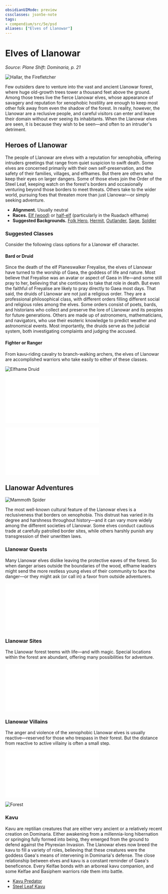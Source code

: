 ```yaml
---
obsidianUIMode: preview
cssclasses: json5e-note
tags:
- compendium/src/5e/psd
aliases: ["Elves of Llanowar"]
---
```

# Elves of Llanowar
*Source: Plane Shift: Dominaria, p. 21* 

![Hallar, the Firefletcher](https://raw.githubusercontent.com/5etools-mirror-3/5etools-img/main/book/PSD/018.webp#center)

Few outsiders dare to venture into the vast and ancient Llanowar forest, where huge old-growth trees tower a thousand feet above the ground. Among those trees live the fierce Llanowar elves, whose appearance of savagery and reputation for xenophobic hostility are enough to keep most other folk away from even the shadow of the forest. In reality, however, the Llanowar are a reclusive people, and careful visitors can enter and leave their domain without ever seeing its inhabitants. When the Llanowar elves are seen, it is because they wish to be seen—and often to an intruder's detriment.

## Heroes of Llanowar

The people of Llanowar are elves with a reputation for xenophobia, offering intruders greetings that range from quiet suspicion to swift death. Some elves are concerned primarily with their own self-preservation, and the safety of their families, villages, and elfhames. But there are others who keep their eyes on larger dangers. Some of those elves join the Order of the Steel Leaf, keeping watch on the forest's borders and occasionally venturing beyond those borders to meet threats. Others take to the wider world, pursuing foes that threaten more than just Llanowar—or simply seeking adventure.

- **Alignment.** Usually neutral  
- **Races.** [Elf (wood)](Mechanics/races/elf-wood.md) or [half-elf](Mechanics/races/half-elf.md) (particularly in the Ruadach elfhame)  
- **Suggested Backgrounds.** [Folk Hero](Mechanics/backgrounds/folk-hero.md), [Hermit](Mechanics/backgrounds/hermit.md), [Outlander](Mechanics/backgrounds/outlander.md), [Sage](Mechanics/backgrounds/sage.md), [Soldier](Mechanics/backgrounds/soldier.md)  

### Suggested Classes

Consider the following class options for a Llanowar elf character.

#### Bard or Druid

Since the death of the elf Planeswalker Freyalise, the elves of Llanowar have turned to the worship of Gaea, the goddess of life and nature. Most believe that Freyalise was an avatar or aspect of Gaea in life—and some still pray to her, believing that she continues to take that role in death. But even the faithful of Freyalise are likely to pray directly to Gaea most days. That said, the druids of Llanowar are not just a religious order. They are a professional philosophical class, with different orders filling different social and religious roles among the elves. Some orders consist of poets, bards, and historians who collect and preserve the lore of Llanowar and its peoples for future generations. Others are made up of astronomers, mathematicians, and navigators, who use their esoteric knowledge to predict weather and astronomical events. Most importantly, the druids serve as the judicial system, both investigating complaints and judging the accused.

#### Fighter or Ranger

From kavu-riding cavalry to branch-walking archers, the elves of Llanowar are accomplished warriors who take easily to either of these classes.

![Elfhame Druid](https://raw.githubusercontent.com/5etools-mirror-3/5etools-img/main/book/PSD/019.webp#center)

![Fighter or Ranger; Suggested Ideals](Mechanics/tables/fighter-or-ranger-suggested-ideals-psd.md)

![Fighter or Ranger; Suggested Bonds](Mechanics/tables/fighter-or-ranger-suggested-bonds-psd.md)

## Llanowar Adventures

![Mammoth Spider](https://raw.githubusercontent.com/5etools-mirror-3/5etools-img/main/book/PSD/020.webp#center)

The most well-known cultural feature of the Llanowar elves is a reclusiveness that borders on xenophobia. This distrust has varied in its degree and harshness throughout history—and it can vary more widely among the different societies of Llanowar. Some elves conduct cautious trade at carefully patrolled border sites, while others harshly punish any transgression of their unwritten laws.

### Llanowar Quests

Many Llanowar elves dislike leaving the protective eaves of the forest. So when danger arises outside the boundaries of the wood, elfhame leaders might send the more restless young elves of their community to face the danger—or they might ask (or call in) a favor from outside adventurers.

![Llanowar Quests](Mechanics/tables/llanowar-quests-psd.md)

### Llanowar Sites

The Llanowar forest teems with life—and with magic. Special locations within the forest are abundant, offering many possibilities for adventure.

![Llanowar Sites](Mechanics/tables/llanowar-sites-psd.md)

### Llanowar Villains

The anger and violence of the xenophobic Llanowar elves is usually reactive—reserved for those who trespass in their forest. But the distance from reactive to active villainy is often a small step.

![Llanowar Villains](Mechanics/tables/llanowar-villains-psd.md)

![Forest](https://raw.githubusercontent.com/5etools-mirror-3/5etools-img/main/book/PSD/021.webp#center)

### Kavu

Kavu are reptilian creatures that are either very ancient or a relatively recent creation on Dominaria. Either awakening from a millennia-long hibernation or springing fully formed into being, they emerged from the ground to defend against the Phyrexian Invasion. The Llanowar elves now breed the kavu to fill a variety of roles, believing that these creatures were the goddess Gaea's means of intervening in Dominaria's defense. The close relationship between elves and kavu is a constant reminder of Gaea's beneficence. Every Kelfae bonds with an arboreal kavu companion, and some Kelfae and Basiphem warriors ride them into battle.

- [Kavu Predator](Mechanics/bestiary/beast/kavu-predator-psd.md)  
- [Steel Leaf Kavu](Mechanics/bestiary/beast/steel-leaf-kavu-psd.md)